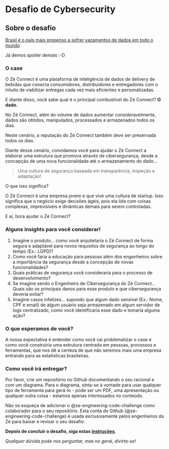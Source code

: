 # Desafio de Cybersecurity

## Sobre o desafio

[Brasil é o país mais propenso a sofrer vazamentos de dados em todo o mundo](https://www.tecmundo.com.br/seguranca/154520-brasil-pais-propenso-sofrer-vazamento-o-mundo.htm)

Já demos spoiler demais :-D

### O case

O Zé Connect é uma plataforma de inteligência de dados de delivery de bebidas que conecta consumidores, distribuidores e entregadores com o intuito de viabilizar entregas cada vez mais eficientes e personalizadas.

E diante disso, você sabe qual é o principal combustível do Zé Connect?
**O dado.**

No Zé Connect, além do volume de dados aumentar consideravelmente, dados são obtidos, manipulados, processados e armazenados todos os dias.

Neste cenário, a reputação do Zé Connect também deve ser preservada todos os dias.

Diante desse cenário, convidamos você para ajudar o Zé Connect a elaborar uma estrutura que promova através de cibersegurança, desde a concepção de uma nova funcionalidade até o armazenamento do dado...

> Uma cultura de segurança baseada em transparência, inspeção e adaptação!

O que isso significa?

O Zé Connect é uma empresa jovem e que vive uma cultura de startup.
Isso significa que o negócio exige decisões ágeis, pois ela lida com coisas complexas, imprevisíveis e dinâmicas demais para serem controladas.

E aí, bora ajudar o Zé Connect?

### Alguns insights para você considerar!

1. Imagine o produto… como você arquitetaria o Zé Connect de forma segura e adaptável para novos requisitos de segurança ao longo do tempo (Ex.: LGPD)?
2. Como você faria a educação para pessoas além dos engenheiros sobre a importância da segurança desde a concepção de novas funcionalidades?
3. Quais práticas de segurança você consideraria para o processo de desenvolvimento?
4. Se imagine sendo o Engenheiro de Cibersegurança do Zé Connect… Quais são os principais danos para esse produto e que cibersegurança deveria evitar?
5. Imagine casos infelizes… supondo que algum dado sensível (Ex.: Nome, CPF e email) de algum usuário seja armazenado em algum servidor de logs centralizado, como você identificaria esse dado e tomaria alguma ação?

### O que esperamos de você?

A nossa expectativa é entender como você vai problematizar o case e como você construiria uma estrutura centrada em pessoas, processos e ferramentas, que nos dê a certeza de que não seremos mais uma empresa entrando para as estatísticas brasileiras.

### Como você irá entregar?

Por favor, crie um repositório no Github documentando o seu racional e com um diagrama. Para o diagrama, sinta-se à vontade para usar qualquer tipo de ferramenta para gerá-lo - pode ser um PDF, uma apresentação ou qualquer outra coisa - estamos apenas interessados ​​no conteúdo.

Não se esqueça de adicionar o @ze-engineering-code-challenge como colaborador para o seu repositório. Esta conta do Github (@ze-engineering-code-challenge) é usada exclusivamente pelos engenheiros da Zé para baixar e revisar o seu desafio.

**Depois de concluir o desafio, siga estas [instruções](https://github.com/ZXVentures/ze-code-challenges#how-to-deliver).**

*Qualquer dúvida pode nos perguntar, mas no geral, divirta-se!*
